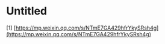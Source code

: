# Untitled



\[1\] [https://mp.weixin.qq.com/s/NTmE7GA429hfrYkySRsh4g](https://mp.weixin.qq.com/s/NTmE7GA429hfrYkySRsh4g)

